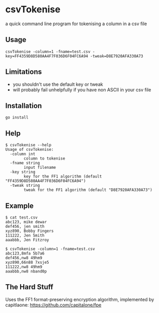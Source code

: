 # csvTokenise
a quick command line program for tokenising a column in a csv file

## Usage
```
csvTokenise -column=1 -fname=test.csv -key=FF4359D8D580AA4F7F036D6F04FC6A94 -tweak=D8E7920AFA330A73
```

## Limitations

* you shouldn't use the default key or tweak
* will probably fail unhelpfully if you have non ASCII in your csv file

## Installation

```
go install
```

## Help
```
$ csvTokenise --help
Usage of csvTokenise:
  -column int
        column to tokenise
  -fname string
        input filename
  -key string
        key for the FF1 algorithm (default "FF4359D8D580AA4F7F036D6F04FC6A94")
  -tweak string
        tweak for the FF1 algorithm (default "D8E7920AFA330A73")
```


## Example
```
$ cat test.csv
abc123, mike dewar
def456, jen smith
xyz890, Bobby Fingers
111222, Jen Smith
aaabbb, Jen Fitzroy

$ csvTokenise -column=1 -fname=test.csv
abc123,8mfa 5b7a6
def456,nw8 49hm9
xyz890,66n88 7xsje5
111222,nw8 49hm9
aaabbb,nw8 nband0p
```

## The Hard Stuff

Uses the FF1 format-preserving encryption algorithm, implemented by capitlaone: https://github.com/capitalone/fpe

